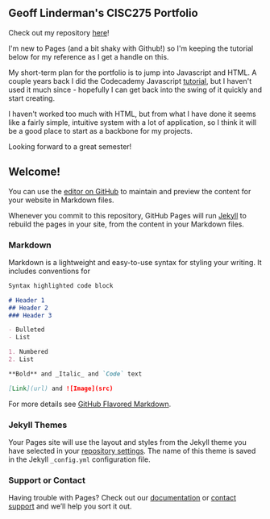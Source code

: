## Geoff Linderman's CISC275 Portfolio

Check out my repository [here](https://github.com/glinderm/CISC275.github.io)!

I'm new to Pages (and a bit shaky with Github!) so I'm keeping the tutorial below for my reference as I get a handle on this.

My short-term plan for the portfolio is to jump into Javascript and HTML. A couple years back I did the Codecademy Javascript [tutorial](https://www.codecademy.com/catalog/language/javascript), but I haven't used it much since - hopefully I can get back into the swing of it quickly and start creating.

I haven't worked too much with HTML, but from what I have done it seems like a fairly simple, intuitive system with a lot of application, so I think it will be a good place to start as a backbone for my projects.

Looking forward to a great semester!

## Welcome!

You can use the [editor on GitHub](https://github.com/glinderm/CISC275.github.io/edit/main/README.md) to maintain and preview the content for your website in Markdown files.

Whenever you commit to this repository, GitHub Pages will run [Jekyll](https://jekyllrb.com/) to rebuild the pages in your site, from the content in your Markdown files.

### Markdown

Markdown is a lightweight and easy-to-use syntax for styling your writing. It includes conventions for

```markdown
Syntax highlighted code block

# Header 1
## Header 2
### Header 3

- Bulleted
- List

1. Numbered
2. List

**Bold** and _Italic_ and `Code` text

[Link](url) and ![Image](src)
```

For more details see [GitHub Flavored Markdown](https://guides.github.com/features/mastering-markdown/).

### Jekyll Themes

Your Pages site will use the layout and styles from the Jekyll theme you have selected in your [repository settings](https://github.com/glinderm/CISC275.github.io/settings/pages). The name of this theme is saved in the Jekyll `_config.yml` configuration file.

### Support or Contact

Having trouble with Pages? Check out our [documentation](https://docs.github.com/categories/github-pages-basics/) or [contact support](https://support.github.com/contact) and we’ll help you sort it out.
